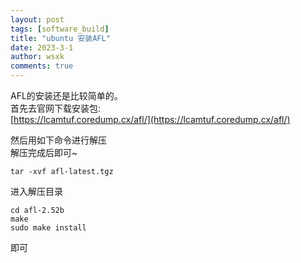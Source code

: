 ```yaml
---
layout: post
tags: [software_build]
title: "ubuntu 安装AFL"
date: 2023-3-1
author: wsxk
comments: true
---
```



AFL的安装还是比较简单的。<br>
首先去官网下载安装包:<br>
[https://lcamtuf.coredump.cx/afl/](https://lcamtuf.coredump.cx/afl/)<br>

然后用如下命令进行解压<br>
解压完成后即可~<br>

```shell
tar -xvf afl-latest.tgz
```
进入解压目录<br>
```shell
cd afl-2.52b
make
sudo make install
```

即可


<!-- Google tag (gtag.js) -->
<script async src="https://www.googletagmanager.com/gtag/js?id=G-C22S5YSYL7"></script>
<script>
  window.dataLayer = window.dataLayer || [];
  function gtag(){dataLayer.push(arguments);}
  gtag('js', new Date());

  gtag('config', 'G-C22S5YSYL7');
</script>